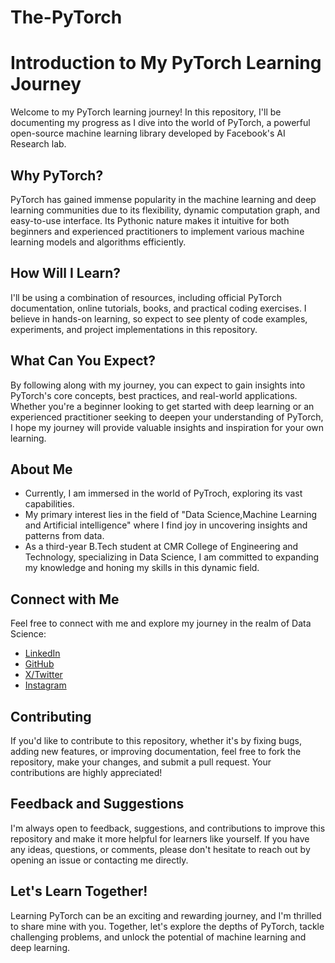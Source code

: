 # The-PyTorch

# Introduction to My PyTorch Learning Journey

Welcome to my PyTorch learning journey! In this repository, I'll be documenting my progress as I dive into the world of PyTorch, a powerful open-source machine learning library developed by Facebook's AI Research lab.

## Why PyTorch?

PyTorch has gained immense popularity in the machine learning and deep learning communities due to its flexibility, dynamic computation graph, and easy-to-use interface. Its Pythonic nature makes it intuitive for both beginners and experienced practitioners to implement various machine learning models and algorithms efficiently.

## How Will I Learn?

I'll be using a combination of resources, including official PyTorch documentation, online tutorials, books, and practical coding exercises. I believe in hands-on learning, so expect to see plenty of code examples, experiments, and project implementations in this repository.

## What Can You Expect?

By following along with my journey, you can expect to gain insights into PyTorch's core concepts, best practices, and real-world applications. Whether you're a beginner looking to get started with deep learning or an experienced practitioner seeking to deepen your understanding of PyTorch, I hope my journey will provide valuable insights and inspiration for your own learning.

## About Me

- Currently, I am immersed in the world of PyTroch, exploring its vast capabilities.
- My primary interest lies in the field of "Data Science,Machine Learning and Artificial intelligence" where I find joy in uncovering insights and patterns from data.
- As a third-year B.Tech student at CMR College of Engineering and Technology, specializing in Data Science, I am committed to expanding my knowledge and honing my skills in this dynamic field.

## Connect with Me

Feel free to connect with me and explore my journey in the realm of Data Science:

- [LinkedIn](https://www.linkedin.com/in/vivek-vardhan-kotha-b1ab30253/)
- [GitHub](https://github.com/Vivekkotha544)
- [X/Twitter](https://twitter.com/iamvivekkotha)
- [Instagram](https://www.instagram.com/iamvivekkotha)
  
## Contributing

If you'd like to contribute to this repository, whether it's by fixing bugs, adding new features, or improving documentation, feel free to fork the repository, make your changes, and submit a pull request. Your contributions are highly appreciated!

## Feedback and Suggestions

I'm always open to feedback, suggestions, and contributions to improve this repository and make it more helpful for learners like yourself. If you have any ideas, questions, or comments, please don't hesitate to reach out by opening an issue or contacting me directly.

## Let's Learn Together!

Learning PyTorch can be an exciting and rewarding journey, and I'm thrilled to share mine with you. Together, let's explore the depths of PyTorch, tackle challenging problems, and unlock the potential of machine learning and deep learning.
